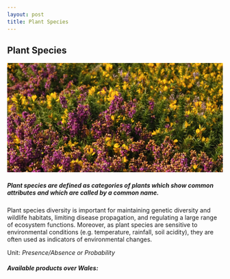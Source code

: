 ```yaml
---
layout: post
title: Plant Species
---
```


## Plant Species

![Plant Species](/assets/img/wales/big/plant-species.jpg)

##### Plant species are defined as categories of plants which show common attributes and which are called by a common name.

Plant species diversity is important for maintaining genetic diversity and wildlife habitats, limiting disease propagation, and regulating a large range of ecosystem functions. Moreover, as plant species are sensitive to environmental conditions (e.g. temperature, rainfall, soil acidity), they are often used as indicators of environmental changes. 

Unit: _Presence/Absence or Probability_

##### Available products over Wales:
